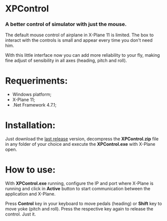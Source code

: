 # XPControl

### A better control of simulator with just the mouse.

The default mouse control of airplane in X-Plane 11 is limited. The box to interact with the controls is small and appear every time you don't need him.

With this little interface now you can add more reliability to your fly, making fine adjust of sensibility in all axes (heading, pitch and roll).

# Requeriments:

- Windows platform;
- X-Plane 11;
- .Net Framework 4.7.1;

# Installation:

Just download the [last release](https://github.com/digovc/XPControl/releases/latest) version, decompress the **XPControl.zip** file in any folder of your choice and execute the **XPControl.exe** with X-Plane open.

# How to use:

With **XPControl.exe** running, configure the IP and port where X-Plane is running and click in **Active** button to start communication between the application and X-Plane.

Press **Control** key in your keyboard to move pedals (heading) or **Shift** key to move yoke (pitch and roll). Press the respective key again to release the control. Just it.
